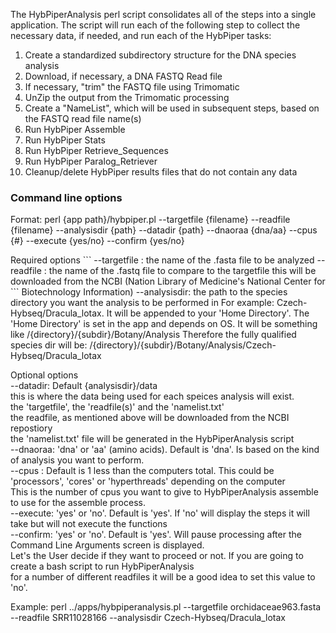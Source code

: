 The HybPiperAnalysis perl script consolidates all of the steps into a single application. The script will run each of the following step to collect the necessary data, if needed, and run each of the HybPiper tasks:

1) Create a standardized subdirectory structure for the DNA species analysis
2) Download, if necessary, a DNA FASTQ Read file
3) If necessary, "trim" the FASTQ file using Trimomatic
4) UnZip the output from the Trimomatic processing
5) Create a "NameList", which will be used in subsequent steps, based on the FASTQ read file name(s)
6) Run HybPiper Assemble
7) Run HybPiper Stats
8) Run HybPiper Retrieve_Sequences
9) Run HybPiper Paralog_Retriever
10) Cleanup/delete HybPiper results files that do not contain any data


### Command line options
Format: perl {app path}/hybpiper.pl --targetfile {filename} --readfile {filename} --analysisdir {path} --datadir {path} --dnaoraa {dna/aa} --cpus {#} --execute {yes/no} --confirm {yes/no}  

</pre>
Required options  
```
  --targetfile : the name of the .fasta file to be analyzed   
  --readfile   : the name of the .fastq file to compare to the targetfile    
                 this will be downloaded from the NCBI (Nation Library of Medicine's National Center for 
```
Biotechnology Information)  
  --analysisdir: the path to the species directory you want the analysis to be performed in  
                 For example: Czech-Hybseq/Dracula_lotax.  It will be appended to your 'Home Directory'.  
                 The 'Home Directory' is set in the app and depends on OS.  
                 It will be something like /{directory}/{subdir}/Botany/Analysis  
                 Therefore the fully qualified species dir will be: /{directory}/{subdir}/Botany/Analysis/Czech-Hybseq/Dracula_lotax   

Optional options  
  --datadir: Default {analysisdir}/data  
             this is where the data being used for each speices analysis will exist.  
             the 'targetfile', the 'readfile(s)' and the 'namelist.txt'  
             the readfile, as mentioned above will be downloaded from the NCBI repostiory  
             the 'namelist.txt' file will be generated in the HybPiperAnalysis script  
  --dnaoraa: 'dna' or 'aa' (amino acids). Default is 'dna'. Is based on the kind of analysis you want to perform.  
  --cpus   : Default is 1 less than the computers total.  This could be 'processors', 'cores' or 'hyperthreads' depending on the computer  
             This is the number of cpus you want to give to HybPiperAnalysis assemble to use for the assemble process.  
  --execute: 'yes' or 'no'. Default is 'yes'. If 'no' will display the steps it will take but will not execute the functions  
  --confirm: 'yes' or 'no'. Default is 'yes'.  Will pause processing after the Command Line Arguments screen is displayed.  
             Let's the User decide if they want to proceed or not.  If you are going to create a bash script to run HybPiperAnalysis  
             for a number of different readfiles it will be a good idea to set this value to 'no'.  
</pre>

Example: perl ../apps/hybpiperanalysis.pl --targetfile orchidaceae963.fasta --readfile SRR11028166 --analysisdir Czech-Hybseq/Dracula_lotax  

